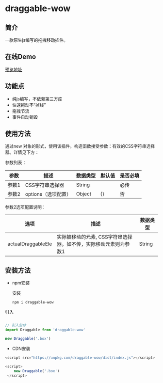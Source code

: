 # draggable-wow
## 简介

一款原生js编写的拖拽移动插件。

## 在线Demo

[预览地址](https://codesandbox.io/s/affectionate-merkle-50bl9o?file=/src/App.vue)

## 功能点

- 纯js编写，不依赖第三方库
- 快速拖动不“掉线”
- 拖拽节流
- 事件自动销毁

## 使用方法

通过new 对象的形式，使用该插件。构造函数接受参数：有效的CSS字符串选择器。详情见下方：

参数列表：

| 参数  | 描述                | 数据类型 | 默认值 | 是否必填 |
| ----- | ------------------- | -------- | ------ | -------- |
| 参数1 | CSS字符串选择器     | String   |        | 必传     |
| 参数2 | options（选项配置） | Object   | {}     | 否       |

参数2选项配置说明：

| 选项               | 描述                              | 数据类型 |
| ------------------ | --------------------------------- | -------- |
| actualDraggableEle | 实际被移动的元素, CSS字符串选择器。如不传，实际移动元素则为参数1 | String   |

## 安装方法

- npm安装

  安装

  `npm i draggable-wow`

引入

```javascript

// 引入包体
import Draggable from 'draggable-wow' 

new Draggable('.box')
```

- CDN安装

```javascript
<script src="https://unpkg.com/draggable-wow/dist/index.js"></script>

<script>
    new Draggable('.box')
 </script>
```
